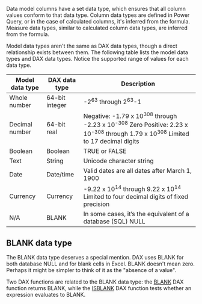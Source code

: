Data model columns have a set data type, which ensures that all column values conform to that data type. Column data types are defined in Power Query, or in the case of calculated columns, it's inferred from the formula. Measure data types, similar to calculated column data types, are inferred from the formula.

Model data types aren't the same as DAX data types, though a direct relationship exists between them. The following table lists the model data types and DAX data types. Notice the supported range of values for each data type.

|     Model data type    |     DAX data type     |     Description                                                                                                                                  |
|------------------------|-----------------------|--------------------------------------------------------------------------------------------------------------------------------------------------|
|     Whole number       |     64-bit integer    |     -2<sup>63</sup> through 2<sup>63</sup>-1                                                                                                                           |
|     Decimal number     |     64-bit   real     |     Negative: -1.79 x 10<sup>308</sup> through -2.23 x 10<sup>-308</sup>     Zero     Positive: 2.23 x 10<sup>-308</sup> through 1.79 x 10<sup>308</sup>      Limited to 17 decimal digits    |
|     Boolean            |     Boolean           |     TRUE or FALSE                                                                                                                                |
|     Text               |     String            |     Unicode character string                                                                                                                     |
|     Date               |     Date/time         |     Valid dates are all dates after March 1, 1900                                                                                              |
|     Currency           |     Currency          |     -9.22 x 10<sup>14</sup> through 9.22 x 10<sup>14</sup>    Limited to four decimal digits of fixed precision                                                      |
|     N/A                |     BLANK             |     In some cases, it’s the equivalent of a database (SQL) NULL                                                                                  |

## BLANK data type

The BLANK data type deserves a special mention. DAX uses BLANK for both database NULL and for blank cells in Excel. BLANK doesn't mean zero. Perhaps it might be simpler to think of it as the "absence of a value".

Two DAX functions are related to the BLANK data type: the [BLANK](https://docs.microsoft.com/dax/blank-function-dax/?azure-portal=true) DAX function returns BLANK, while the [ISBLANK](https://docs.microsoft.com/dax/isblank-function-dax/?azure-portal=true) DAX function tests whether an expression evaluates to BLANK.
